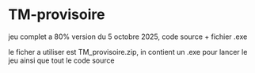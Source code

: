 # TM-provisoire
jeu complet a 80% version du 5 octobre 2025, code source + fichier .exe

le ficher a utiliser est TM_provisoire.zip, in contient un .exe pour lancer le jeu ainsi que tout le code source
